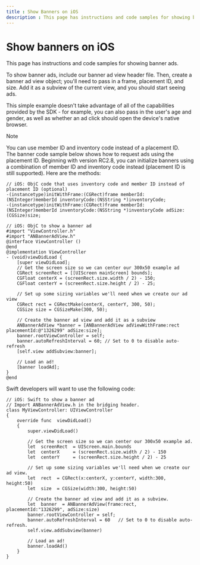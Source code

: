 ```yaml
---
title : Show Banners on iOS
description : This page has instructions and code samples for showing banner ads.
---
```



# Show banners on iOS

This page has instructions and code samples for showing banner ads.

To show banner ads, include our banner ad view header file. Then, create
a banner ad view object; you'll need to pass in a frame, placement ID,
and size. Add it as a subview of the current view, and you should start
seeing ads.

This simple example doesn't take advantage of all of the capabilities
provided by the SDK - for example, you can also pass in the user's age
and gender, as well as whether an ad click should open the device's
native browser.

> [!NOTE]
> You can use member ID and inventory code instead of a placement ID.    
> The banner code sample below shows how to request ads using the placement ID. Beginning with version RC2.8, you can initialize banners using a combination of member ID and inventory code instead (placement ID is still supported). Here are the methods:

``` pre
// iOS: ObjC code that uses inventory code and member ID instead of placement ID (optional)
-(instancetype)initWithFrame:(CGRect)frame memberId:(NSInteger)memberId inventoryCode:(NSString *)inventoryCode;
-(instancetype)initWithFrame:(CGRect)frame memberId:(NSInteger)memberId inventoryCode:(NSString *)inventoryCode adSize:(CGSize)size;
```

``` pre
// iOS: ObjC to show a banner ad
#import "ViewController.h"
#import "ANBannerAdView.h"
@interface ViewController ()
@end
@implementation ViewController
- (void)viewDidLoad {
    [super viewDidLoad];
    // Get the screen size so we can center our 300x50 example ad
    CGRect screenRect = [[UIScreen mainScreen] bounds];
    CGFloat centerX = (screenRect.size.width / 2) - 150;
    CGFloat centerY = (screenRect.size.height / 2) - 25;
    
    // Set up some sizing variables we'll need when we create our ad view
    CGRect rect = CGRectMake(centerX, centerY, 300, 50);
    CGSize size = CGSizeMake(300, 50);
    
    // Create the banner ad view and add it as a subview
    ANBannerAdView *banner = [ANBannerAdView adViewWithFrame:rect placementId:@"1326299" adSize:size];
    banner.rootViewController = self;
    banner.autoRefreshInterval = 60; // Set to 0 to disable auto-refresh
    [self.view addSubview:banner];
    
    // Load an ad!
    [banner loadAd];
}
@end
```

Swift developers will want to use the following code:

``` pre
// iOS: Swift to show a banner ad
// Import ANBannerAdView.h in the bridging header.
class MyViewController: UIViewController
{
    override func  viewDidLoad()
    {
        super.viewDidLoad()
 
        // Get the screen size so we can center our 300x50 example ad.
        let  screenRect  = UIScreen.main.bounds
        let  centerX     = (screenRect.size.width / 2) - 150
        let  centerY     = (screenRect.size.height / 2) - 25
 
        // Set up some sizing variables we'll need when we create our ad view.
        let  rect  = CGRect(x:centerX, y:centerY, width:300, height:50)
        let  size  = CGSize(width:300, height:50)
 
        // Create the banner ad view and add it as a subview.
        let  banner  = ANBannerAdView(frame:rect, placementId:"1326299", adSize:size)
        banner.rootViewController = self;
        banner.autoRefreshInterval = 60   // Set to 0 to disable auto-refresh.
        self.view.addSubview(banner)
 
        // Load an ad!
        banner.loadAd()
    }
}
```




